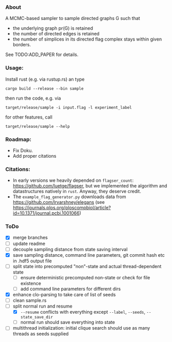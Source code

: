### About
A MCMC-based sampler to sample directed graphs G such that
- the underlying graph pr(G) is retained
- the number of directed edges is retained
- the number of simplices in its directed flag complex stays within given borders.


See TODO:ADD_PAPER for details.

### Usage:
Install rust (e.g. via rustup.rs) an type

`cargo build --release --bin sample`

then run the code, e.g. via

`target/release/sample -i input.flag -l experiment_label` 

for other features, call

`target/release/sample --help`

### Roadmap:
- Fix Doku.
- Add proper citations


### Citations:
- In early versions we heavily depended on `flagser_count`: https://github.com/luetge/flagser, but we implemented the algorithm and datastructures natively in `rust`. Anyway, they deserve credit.
- The `example_flag_generator.py` downloads data from https://github.com/lrvarshney/elegans (see https://journals.plos.org/ploscompbiol/article?id=10.1371/journal.pcbi.1001066)



### ToDo
- [x] merge branches
- [ ] update readme
- [ ] decouple sampling distance from state saving interval
- [x] save sampling distance, command line parameters, git commit hash etc in .hdf5 output file
- [ ] split state into precomputed "non"-state and actual thread-dependent state
  - [ ] ensure deterministic precomputed non-state or check for file existence
  - [ ] add command line parameters for different dirs
- [x] enhance clo-parsing to take care of list of seeds
- [ ] clean sample.rs
- [ ] split normal run and resume
  - [x] `--resume` conflicts with everything except `--label`, `--seeds`, `--state_save_dir`
  - [ ] normal run should save everything into state
- [ ] multithread initialization: initial clique search should use as many threads as seeds supplied
